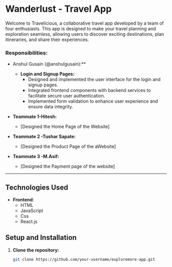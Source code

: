 # Wanderlust - Travel App

Welcome to Travelicious, a collaborative travel app developed by a team of four enthusiasts. This app is designed to make your travel planning and exploration seamless, allowing users to discover exciting destinations, plan itineraries, and share their experiences.

### Responsibilities:

- Anshul Gusain (@anshulgusain):**
  - **Login and Signup Pages:**
    - Designed and implemented the user interface for the login and signup pages.
    - Integrated frontend components with backend services to facilitate secure user authentication.
    - Implemented form validation to enhance user experience and ensure data integrity.

- **Teammate 1-Hitesh:**
  - [Designed the Home Page of the Website]

- **Teammate 2 -Tushar Sapate:**
  - [Designed the Product Page of the aWebsite]

- **Teammate 3 -M.Asif:**
  - [Designed the Payment page of the website]

---


## Technologies Used

- **Frontend**:
  - HTML
  - JavaScript
  - Css
  - React.js




## Setup and Installation

1. **Clone the repository:**

   ```bash
   git clone https://github.com/your-username/exploremore-app.git
